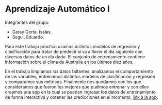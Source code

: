 # Aprendizaje Automático I

Integrantes del grupo:
- Garay Gorta, Isaías.
- Segui, Eduardo.

Para este trabajo práctico usamos distintos modelos de regresión y clasificación para tratar de predecir si va a llover el día siguiente con diversos datos de un día dado. El conjunto de entrenamiento contiene información sobre el clima de Australia en los últimos diez años.

En el trabajo limpiamos los datos faltantes, analizamos el comportamiento de las variables, entrenamos distintos modelos de clasificación y regresión y comparamos sus métricas. Finalmente nos quedamos con los que consideramos que fueron los mejores que pudimos entrenar y con ellos creamos una app en la cual se pueden ingresar los datos de entrenamiento de forma interactiva y obtener las predicciones en el momento, [link a la app](https://tp-aprendizaje.streamlit.app/).
